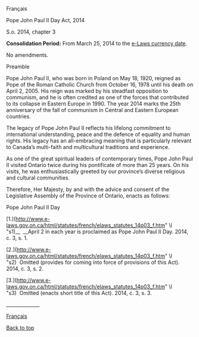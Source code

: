 [<a id="Top"></a>Français](http://www.e-laws.gov.on.ca/html/statutes/french/elaws_statutes_14p03_f.htm)

Pope John Paul II Day Act, 2014

S\.o\. 2014, chapter 3

__Consolidation Period:__  From March 25, 2014 to the [e\-Laws currency date](http://www.e-laws.gov.on.ca/navigation?file=currencyDates&lang=en)\.

No amendments\.

Preamble

Pope John Paul II, who was born in Poland on May 18, 1920, reigned as Pope of the Roman Catholic Church from October 16, 1978 until his death on April 2, 2005\.  His reign was marked by his steadfast opposition to communism, and he is often credited as one of the forces that contributed to its collapse in Eastern Europe in 1990\.  The year 2014 marks the 25th anniversary of the fall of communism in Central and Eastern European countries\.

The legacy of Pope John Paul II reflects his lifelong commitment to international understanding, peace and the defence of equality and human rights\.  His legacy has an all\-embracing meaning that is particularly relevant to Canada’s multi\-faith and multicultural traditions and experience\.  

As one of the great spiritual leaders of contemporary times, Pope John Paul II visited Ontario twice during his pontificate of more than 25 years\.  On his visits, he was enthusiastically greeted by our province’s diverse religious and cultural communities\.

Therefore, Her Majesty, by and with the advice and consent of the Legislative Assembly of the Province of Ontario, enacts as follows:

Pope John Paul II Day

<a id="s1"></a>	[1\.](http://www.e-laws.gov.on.ca/html/statutes/french/elaws_statutes_14p03_f.htm" \l "s1)__  __April 2 in each year is proclaimed as Pope John Paul II Day\. 2014, c\. 3, s\. 1\.

<a id="s2"></a>	[2\.](http://www.e-laws.gov.on.ca/html/statutes/french/elaws_statutes_14p03_f.htm" \l "s2)  Omitted \(provides for coming into force of provisions of this Act\)\. 2014, c\. 3, s\. 2\.

<a id="s3"></a>	[3\.](http://www.e-laws.gov.on.ca/html/statutes/french/elaws_statutes_14p03_f.htm" \l "s3)  Omitted \(enacts short title of this Act\)\. 2014, c\. 3, s\. 3\.

\_\_\_\_\_\_\_\_\_\_\_\_\_\_

[Français](http://www.e-laws.gov.on.ca/html/statutes/french/elaws_statutes_14p03_f.htm)

[Back to top](#Top)

